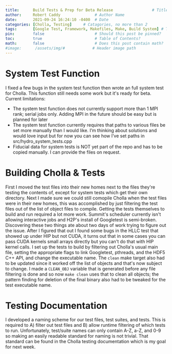 ```yaml
---
title:      Build Tests & Prep for Beta Release                 # Title
author:     Robert Caddy               # Author Name
date:       2021-09-24 16:24:10 -0400  # Date
categories: [Cholla, Testing]     # Catagories, no more than 2
tags:       [Google Test, Framework, Makefiles, Make, Build System] # Tags, any number
pin:        false                      # Should this post be pinned?
toc:        true                       # Table of Contents?
math:       false                      # Does this post contain math?
#image:      /assets/img/#            # Header image path
---
```


# System Test Function
I fixed a few bugs in the system test function then wrote an full system test
for Cholla. This function still needs some work but it's ready for beta. Current
limitations:
- The system test function does not currently support more than 1 MPI rank;
  serial jobs only. Adding MPI in the future should be easy but is planned for
  later
- The system test function currently requires that paths to various files be set
  more manually than I would like. I’m thinking about solutions and would love
  input but for now you can see how I’ve set paths in src/hydro_system_tests.cpp
- Fiducial data for system tests is NOT yet part of the repo and has to be
  copied manually. I can provide the files on request.


# Building Cholla & Tests
First I moved the test files into their new homes next to the files they're
testing the contents of, except for system tests which get their own directory.
Next I made sure we could still comopile Cholla when the test files were in
their new homes, this was accomplished by just filtering the test files out of
the list of object files to compile. Getting the tests themselves to build and
run required a lot more work. Summit's scheduler currently isn't allowing
interactive jobs and H2P's install of Googletest is semi-broken. Discovering
these two things ate about two days of work trying to figure out the issue.
After I figured that out I found some bugs in the HLLC test that showed up under
HIP but not CUDA, it turns out that in some cases you can pass CUDA kernels
small arrays directly but you can't do that with HIP kernel calls. I set up the
tests to build by filtering out Cholla's usual main file, setting the
appropriate flags to link Googletest, pthreads, and the HDF5 C++ API, and change
the executable name. The `clean` make target also had to be updated since it
worked off the list of objects and that's now subject to change. I made a
`CLEAN_OBJ` variable that is generated before any file filtering is done and so
now `make clean` uses that to clean all objects; the pattern finding for
deletion of the final binary also had to be tweaked for the test executable
name.

# Testing Documentation
I developed a naming scheme for our test files, test suites, and tests. This is
required to A) filter out test files and B) allow runtime filtering of which
tests to run. Unfortunately, test/suite names can only contain A-Z, a-Z, and 0-9
so making an easily readable standard for naming is not trivial. That standard
can be found in the Cholla testing documentation which is my goal for next week.
